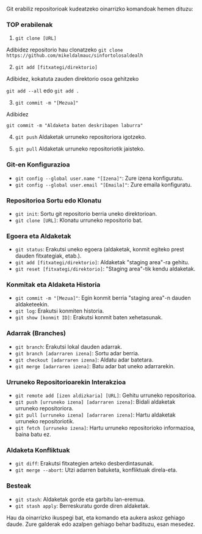 Git erabiliz repositorioak kudeatzeko oinarrizko komandoak hemen dituzu:

### TOP erabilenak

1. `git clone [URL]`

Adibidez repositorio hau clonatzeko
`git clone https://github.com/mikeldalmauc/sinfortolosaldealh`

2. `git add [fitxategi/direktorio]`

Adibidez, kokatuta zauden direktorio osoa gehitzeko

`git add --all` edo `git add .`

3. `git commit -m "[Mezua]"`

Adibidez

`git commit -m "Aldaketa baten deskribapen laburra"`

4. `git push` Aldaketak urruneko repositoriora igotzeko.

5. `git pull` Aldaketak urruneko repositoriotik jaisteko.

### Git-en Konfigurazioa

- `git config --global user.name "[Izena]"`: Zure izena konfiguratu.
- `git config --global user.email "[Emaila]"`: Zure emaila konfiguratu.

### Repositorioa Sortu edo Klonatu

- `git init`: Sortu git repositorio berria uneko direktorioan.
- `git clone [URL]`: Klonatu urruneko repositorio bat.

### Egoera eta Aldaketak

- `git status`: Erakutsi uneko egoera (aldaketak, konmit egiteko prest dauden fitxategiak, etab.).
- `git add [fitxategi/direktorio]`: Aldaketak "staging area"-ra gehitu.
- `git reset [fitxategi/direktorio]`: "Staging area"-tik kendu aldaketak.
  
### Konmitak eta Aldaketa Historia

- `git commit -m "[Mezua]"`: Egin konmit berria "staging area"-n dauden aldaketeekin.
- `git log`: Erakutsi konmiten historia.
- `git show [konmit ID]`: Erakutsi konmit baten xehetasunak.

### Adarrak (Branches)

- `git branch`: Erakutsi lokal dauden adarrak.
- `git branch [adarraren izena]`: Sortu adar berria.
- `git checkout [adarraren izena]`: Aldatu adar batetara.
- `git merge [adarraren izena]`: Batu adar bat uneko adarrarekin.

### Urruneko Repositorioarekin Interakzioa

- `git remote add [izen aldizkaria] [URL]`: Gehitu urruneko repositorioa.
- `git push [urruneko izena] [adarraren izena]`: Bidali aldaketak urruneko repositoriora.
- `git pull [urruneko izena] [adarraren izena]`: Hartu aldaketak urruneko repositoriotik.
- `git fetch [urruneko izena]`: Hartu urruneko repositorioko informazioa, baina batu ez.

### Aldaketa Konfliktuak

- `git diff`: Erakutsi fitxategien arteko desberdintasunak.
- `git merge --abort`: Utzi adarren batuketa, konfliktuak direla-eta.

### Besteak

- `git stash`: Aldaketak gorde eta garbitu lan-eremua.
- `git stash apply`: Berreskuratu gorde diren aldaketak.

Hau da oinarrizko ikuspegi bat, eta komando eta aukera askoz gehiago daude. Zure galderak edo azalpen gehiago behar badituzu, esan mesedez.